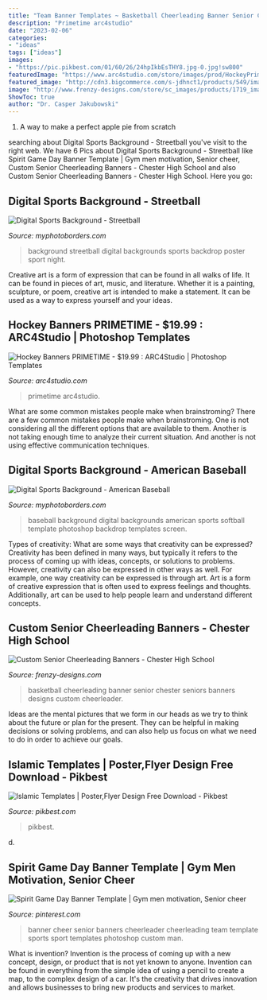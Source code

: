 ```yaml
---
title: "Team Banner Templates ~ Basketball Cheerleading Banner Senior Chester Seniors Banners Designs Custom Cheerleader"
description: "Primetime arc4studio"
date: "2023-02-06"
categories:
- "ideas"
tags: ["ideas"]
images:
- "https://pic.pikbest.com/01/60/26/24hpIkbEsTHY8.jpg-0.jpg!sw800"
featuredImage: "https://www.arc4studio.com/store/images/prod/HockeyPrime2.jpg"
featured_image: "http://cdn3.bigcommerce.com/s-jdhnct1/products/549/images/1418/streetball__99376.1469199110.500.625.jpg?c=2"
image: "http://www.frenzy-designs.com/store/sc_images/products/1719_image.jpg"
ShowToc: true
author: "Dr. Casper Jakubowski"
---
```



1. A way to make a perfect apple pie from scratch 

	

		
searching about Digital Sports Background - Streetball you've visit to the right web. We have 6 Pics about Digital Sports Background - Streetball like Spirit Game Day Banner Template | Gym men motivation, Senior cheer, Custom Senior Cheerleading Banners - Chester High School and also Custom Senior Cheerleading Banners - Chester High School. Here you go:
		
    
## Digital Sports Background - Streetball

<img loading=lazy src="http://cdn3.bigcommerce.com/s-jdhnct1/products/549/images/1418/streetball__99376.1469199110.500.625.jpg?c=2" onerror="this.onerror=null;this.src='https://tse1.mm.bing.net/th?id=OIP.z41IMg6NXBM26MqvxlgBzgAAAA&amp;pid=15.1';" alt="Digital Sports Background - Streetball">

_Source: myphotoborders.com_

>background streetball digital backgrounds sports backdrop poster sport night. 

	

Creative art is a form of expression that can be found in all walks of life. It can be found in pieces of art, music, and literature. Whether it is a painting, sculpture, or poem, creative art is intended to make a statement. It can be used as a way to express yourself and your ideas.

    
## Hockey Banners PRIMETIME - $19.99 : ARC4Studio | Photoshop Templates

<img loading=lazy src="https://www.arc4studio.com/store/images/prod/HockeyPrime2.jpg" onerror="this.onerror=null;this.src='https://tse3.mm.bing.net/th?id=OIP.Pc7EnCGEKxo0jbxp-wDrFwHaG6&amp;pid=15.1';" alt="Hockey Banners PRIMETIME - $19.99 : ARC4Studio | Photoshop Templates">

_Source: arc4studio.com_

>primetime arc4studio. 

	

What are some common mistakes people make when brainstroming?
There are a few common mistakes people make when brainstroming. One is not considering all the different options that are available to them. Another is not taking enough time to analyze their current situation. And another is not using effective communication techniques.

    
## Digital Sports Background - American Baseball

<img loading=lazy src="https://cdn3.bigcommerce.com/s-jdhnct1/products/860/images/2185/american_baseball__35730.1488842393.500.625.jpg?c=2" onerror="this.onerror=null;this.src='https://tse1.mm.bing.net/th?id=OIP.ao6uZZsOwJ-WWPnP9yzFIAAAAA&amp;pid=15.1';" alt="Digital Sports Background - American Baseball">

_Source: myphotoborders.com_

>baseball background digital backgrounds american sports softball template photoshop backdrop templates screen. 

	

Types of creativity: What are some ways that creativity can be expressed?
Creativity has been defined in many ways, but typically it refers to the process of coming up with ideas, concepts, or solutions to problems. However, creativity can also be expressed in other ways as well. For example, one way creativity can be expressed is through art. Art is a form of creative expression that is often used to express feelings and thoughts. Additionally, art can be used to help people learn and understand different concepts.

    
## Custom Senior Cheerleading Banners - Chester High School

<img loading=lazy src="http://www.frenzy-designs.com/store/sc_images/products/1719_image.jpg" onerror="this.onerror=null;this.src='https://tse4.mm.bing.net/th?id=OIP.b5biLaPvw5uovi3hzZHxPQHaMW&amp;pid=15.1';" alt="Custom Senior Cheerleading Banners - Chester High School">

_Source: frenzy-designs.com_

>basketball cheerleading banner senior chester seniors banners designs custom cheerleader. 

	

Ideas are the mental pictures that we form in our heads as we try to think about the future or plan for the present. They can be helpful in making decisions or solving problems, and can also help us focus on what we need to do in order to achieve our goals.

    
## Islamic Templates | Poster,Flyer Design Free Download - Pikbest

<img loading=lazy src="https://pic.pikbest.com/01/60/26/24hpIkbEsTHY8.jpg-0.jpg!sw800" onerror="this.onerror=null;this.src='https://tse2.mm.bing.net/th?id=OIP.VQmmBMqUGILTMGLqbGdH7AHaLJ&amp;pid=15.1';" alt="Islamic Templates | Poster,Flyer Design Free Download - Pikbest">

_Source: pikbest.com_

>pikbest. 

	

d.

    
## Spirit Game Day Banner Template | Gym Men Motivation, Senior Cheer

<img loading=lazy src="https://i.pinimg.com/736x/46/91/4f/46914f4c8951d8abdd70a69d062cd575--banner-template-banner-ideas.jpg" onerror="this.onerror=null;this.src='https://tse3.mm.bing.net/th?id=OIP.ipVi1xQ_yEQSRpDJK4TIvAAAAA&amp;pid=15.1';" alt="Spirit Game Day Banner Template | Gym men motivation, Senior cheer">

_Source: pinterest.com_

>banner cheer senior banners cheerleader cheerleading team template sports sport templates photoshop custom man. 

	

What is invention?
Invention is the process of coming up with a new concept, design, or product that is not yet known to anyone. Invention can be found in everything from the simple idea of using a pencil to create a map, to the complex design of a car. It's the creativity that drives innovation and allows businesses to bring new products and services to market.

